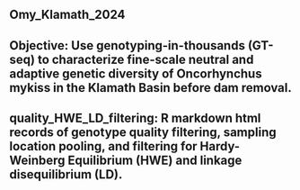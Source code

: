 ## Omy_Klamath_2024
## Objective: Use genotyping-in-thousands (GT-seq) to characterize fine-scale neutral and adaptive genetic diversity of Oncorhynchus mykiss in the Klamath Basin before dam removal. 
## quality_HWE_LD_filtering: R markdown html records of genotype quality filtering, sampling location pooling, and filtering for Hardy-Weinberg Equilibrium (HWE) and linkage disequilibrium (LD). 
